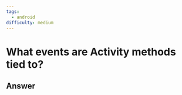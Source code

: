 ```yaml
---
tags:
  - android
difficulty: medium
---
```


# What events are Activity methods tied to?

## Answer

